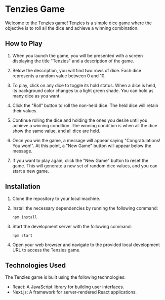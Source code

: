 # Tenzies Game

Welcome to the Tenzies game! Tenzies is a simple dice game where the objective is to roll all the dice and achieve a winning combination.

## How to Play

1. When you launch the game, you will be presented with a screen displaying the title "Tenzies" and a description of the game.

2. Below the description, you will find two rows of dice. Each dice represents a random value between 0 and 10.

3. To play, click on any dice to toggle its hold status. When a dice is held, its background color changes to a light green shade. You can hold as many dice as you want.

4. Click the "Roll" button to roll the non-held dice. The held dice will retain their values.

5. Continue rolling the dice and holding the ones you desire until you achieve a winning condition. The winning condition is when all the dice show the same value, and all dice are held.

6. Once you win the game, a message will appear saying "Congratulations! You won!". At this point, a "New Game" button will appear below the message.

7. If you want to play again, click the "New Game" button to reset the game. This will generate a new set of random dice values, and you can start a new game.

## Installation

1. Clone the repository to your local machine.

2. Install the necessary dependencies by running the following command:
   ```
   npm install
   ```

3. Start the development server with the following command:
   ```
   npm start
   ```

4. Open your web browser and navigate to the provided local development URL to access the Tenzies game.

## Technologies Used

The Tenzies game is built using the following technologies:

- React: A JavaScript library for building user interfaces.
- Next.js: A framework for server-rendered React applications.

